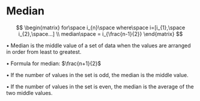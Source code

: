 # Median

$$
\begin{matrix}
for\space i_{n}\space where\space i=[i_{1},\space i_{2},\space...] \\
median\space = i_{\frac{n-1}{2}}
\end{matrix}
$$


• Median is the middle value of a set of data when the values are arranged in order from least to greatest.

• Formula for median: $\frac{n+1}{2}$

• If the number of values in the set is odd, the median is the middle value.

• If the number of values in the set is even, the median is the average of the two middle values.
